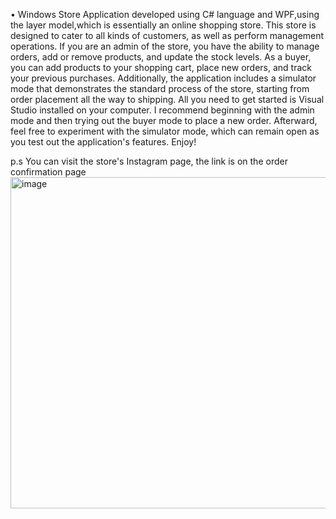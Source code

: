 • Windows Store Application
developed using C# language and WPF,using the layer model,which is essentially an online shopping store.
This store is designed to cater to all kinds of customers, as well as perform management operations.
If you are an admin of the store, you have the ability to manage orders, add or remove products, and update the stock levels.
As a buyer, you can add products to your shopping cart, place new orders, and track your previous purchases. Additionally, 
the application includes a simulator mode that demonstrates the standard process of the store, starting from order placement all the way to shipping.
All you need to get started is Visual Studio installed on your computer. 
I recommend beginning with the admin mode and then trying out the buyer mode to place a new order. 
Afterward, feel free to experiment with the simulator mode, which can remain open as you test out the application's features.
Enjoy!

p.s
You can visit the store's Instagram page, the link is on the order confirmation page
<img width="530" alt="image" src="https://github.com/Michal2232/dotNet/assets/116974985/33700ca7-aad0-4647-ab0f-4e2e6b4df852">

‏




